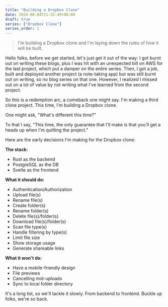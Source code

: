 ```yaml
---
title: "Building a Dropbox Clone"
date: 2024-08-04T21:32:49+08:00
draft: true
series: ["Dropbox Clone"]
series_order: 1
---
```


> I'm building a Dropbox clone and I'm laying down the rules of how it will be built.

Hello folks, before we get started, let's just get it out of the way: I got burnt out on writing these blogs, plus I was hit with an unexpected bill on AWS for the last project, which put a damper on the entire series. Then, I got a job, built and deployed another project (a note-taking app) but was still burnt out on writing, so no blog series on that one. However, I realized I missed out on a lot of value by not writing what I've learned from the second project.

So this is a redemption arc, a comeback one might say. I'm making a third clone project. This time, I'm building a Dropbox clone.

One might ask, "What's different this time?"

To that I say, "This time, the only guarantee that I'll make is that you'll get a heads up when I'm quitting the project."

Here are the early decisions I'm making for the Dropbox clone:

**The stack:**

- Rust as the backend
- PostgreSQL as the DB
- Svelte as the frontend

**What it should do:**

- Authentication/Authorization
- Upload file(s)
- Rename file(s)
- Create folder(s)
- Rename folder(s)
- Delete file(s)/folder(s)
- Download file(s)/folder(s)
- Scan file type(s)
- Handle filtering by type(s)
- Limit file size
- Show storage usage
- Generate shareable links

**What it won't do:**

- Have a mobile-friendly design
- File previews
- Cancelling mid-uploads
- Sync to local folder directory

It's a long list, so we'll tackle it slowly. From backend to frontend. Buckle up folks, we're so back.
